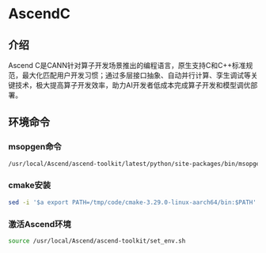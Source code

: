 # AscendC

## 介绍
Ascend C是CANN针对算子开发场景推出的编程语言，原生支持C和C++标准规范，最大化匹配用户开发习惯；通过多层接口抽象、自动并行计算、孪生调试等关键技术，极大提高算子开发效率，助力AI开发者低成本完成算子开发和模型调优部署。

## 环境命令
### msopgen命令

```bash
/usr/local/Ascend/ascend-toolkit/latest/python/site-packages/bin/msopgen gen -i sinh_custom.json -c ai_core-Ascend910A -lan cpp -out ./SinhCustom
```

### cmake安装
```bash
sed -i '$a export PATH=/tmp/code/cmake-3.29.0-linux-aarch64/bin:$PATH' ~/.bashrc
```

### 激活Ascend环境
```bash
source /usr/local/Ascend/ascend-toolkit/set_env.sh
```